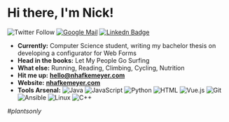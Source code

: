 # Hi there, I'm Nick!


![Twitter Follow](https://img.shields.io/twitter/follow/npie_?color=1DA1F2&label=follow%20%40npie_&logo=Twitter&style=flat-square)
[![Google Mail](https://img.shields.io/badge/-hello@nhafkemeyer.com-c14438?style=flat-square&logo=Gmail&logoColor=white)](mailto:hello@nhafkemeyer.com)
[![Linkedn Badge](https://img.shields.io/badge/-Nick%20Hafkemeyer-0077B5?style=flat-square&logo=Linkedin&logoColor=white)](https://www.linkedin.com/in/nhafkemeyer/)

* **Currently:** Computer Science student, writing my bachelor thesis on developing a configurator for Web Forms
* **Head in the books:** Let My People Go Surfing
* **What else:** Running, Reading, Climbing, Cycling, Nutrition
* **Hit me up:** **[hello@nhafkemeyer.com](mailto:hello@nhafkemeyer.com)**
* **Website:** **[nhafkemeyer.com](https://nhafkemeyer.com)**
* **Tools Arsenal:** ![Java](https://img.shields.io/badge/-Java-007396?style=flat-square&logo=Java&logoColor=white)
![JavaScript](https://img.shields.io/badge/-JavaScript-F7DF1E?style=flat-square&logo=Javascript&logoColor=white)
![Python](https://img.shields.io/badge/-Python-3776AB?style=flat-square&logo=Python&logoColor=white)
![HTML](https://img.shields.io/badge/-HTML-E34F26?style=flat-square&logo=HTML5&logoColor=white)
![Vue.js](https://img.shields.io/badge/-Vue.js-4FC08D?style=flat-square&logo=Vue.js&logoColor=white)
![Git](https://img.shields.io/badge/-Git-F05032?style=flat-square&logo=Git&logoColor=white)
![Ansible](https://img.shields.io/badge/-Ansible-EE0000?style=flat-square&logo=Ansible&logoColor=white)
![Linux](https://img.shields.io/badge/-Linux-FCC624?style=flat-square&logo=Linux&logoColor=white)
![C++](https://img.shields.io/badge/-C++-00599C?style=flat-square&logo=C%2B%2B&logoColor=white)

*#plantsonly*
